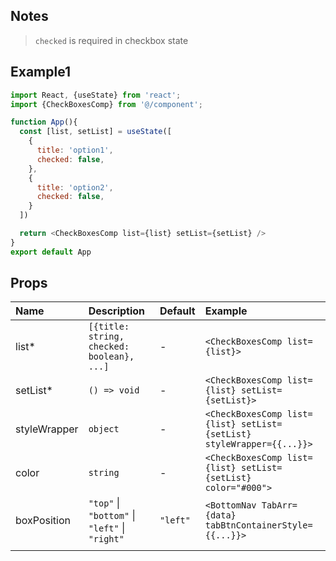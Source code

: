 ## Notes

> `checked` is required in checkbox state

## Example1

```js
import React, {useState} from 'react';
import {CheckBoxesComp} from '@/component';

function App(){
  const [list, setList] = useState([
    {
      title: 'option1',
      checked: false,
    },
    {
      title: 'option2',
      checked: false,
    }
  ])

  return <CheckBoxesComp list={list} setList={setList} />
}
export default App
```



## Props

| Name         | Description                                    | Default  | Example                                                               |
| :----------- | :--------------------------------------------- | :------- | :-------------------------------------------------------------------- |
| list*        | `[{title: string, checked: boolean}, ...]`     | -        | `<CheckBoxesComp list={list}>`                                        |
| setList*     | `() => void`                                   | -        | `<CheckBoxesComp list={list} setList={setList}>`                      |
| styleWrapper | `object`                                       | -        | `<CheckBoxesComp list={list} setList={setList} styleWrapper={{...}}>` |
| color        | `string`                                       | -        | `<CheckBoxesComp list={list} setList={setList} color="#000">`         |
| boxPosition  | `"top"` \| `"bottom"` \| `"left"` \| `"right"` | `"left"` | `<BottomNav TabArr={data} tabBtnContainerStyle={{...}}>`              |
|              |


